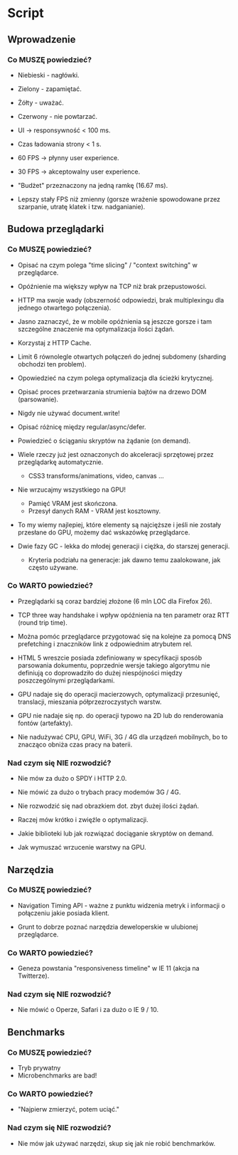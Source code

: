 # Script

## Wprowadzenie

### Co MUSZĘ powiedzieć?

- Niebieski - nagłówki.
- Zielony - zapamiętać.
- Żółty - uważać.
- Czerwony - nie powtarzać.

- UI -> responsywność < 100 ms.
- Czas ładowania strony < 1 s.

- 60 FPS -> płynny user experience.
- 30 FPS -> akceptowalny user experience.
- "Budżet" przeznaczony na jedną ramkę (16.67 ms).

- Lepszy stały FPS niż zmienny (gorsze wrażenie spowodowane przez szarpanie, utratę klatek i tzw. nadganianie).

## Budowa przeglądarki

### Co MUSZĘ powiedzieć?

- Opisać na czym polega "time slicing" / "context switching" w przeglądarce.

- Opóźnienie ma większy wpływ na TCP niż brak przepustowości.
- HTTP ma swoje wady (obszerność odpowiedzi, brak multiplexingu dla jednego otwartego połączenia).

- Jasno zaznaczyć, że w mobile opóźnienia są jeszcze gorsze i tam szczególne znaczenie ma optymalizacja ilości żądań.

- Korzystaj z HTTP Cache.
- Limit 6 równolegle otwartych połączeń do jednej subdomeny (sharding obchodzi ten problem).

- Opowiedzieć na czym polega optymalizacja dla ścieżki krytycznej.

- Opisać proces przetwarzania strumienia bajtów na drzewo DOM (parsowanie).
- Nigdy nie używać document.write!

- Opisać różnicę między regular/async/defer.
- Powiedzieć o ściąganiu skryptów na żądanie (on demand).

- Wiele rzeczy już jest oznaczonych do akceleracji sprzętowej przez przeglądarkę automatycznie.
  - CSS3 transforms/animations, video, canvas ...
- Nie wrzucajmy wszystkiego na GPU!
  - Pamięć VRAM jest skończona.
  - Przesył danych RAM - VRAM jest kosztowny.
- To my wiemy najlepiej, które elementy są najcięższe i jeśli nie zostały przesłane do GPU, możemy dać wskazówkę przeglądarce.

- Dwie fazy GC - lekka do młodej generacji i ciężka, do starszej generacji.
  - Kryteria podziału na generacje: jak dawno temu zaalokowane, jak często używane.

### Co WARTO powiedzieć?

- Przeglądarki są coraz bardziej złożone (6 mln LOC dla Firefox 26).

- TCP three way handshake i wpływ opóźnienia na ten parametr oraz RTT (round trip time).

- Można pomóc przeglądarce przygotować się na kolejne za pomocą DNS prefetching i znaczników link z odpowiednim atrybutem rel.

- HTML 5 wreszcie posiada zdefiniowany w specyfikacji sposób parsowania dokumentu, poprzednie wersje takiego algorytmu nie
  definiują co doprowadziło do dużej niespójności między poszczególnymi przeglądarkami.

- GPU nadaje się do operacji macierzowych, optymalizacji przesunięć, translacji, mieszania półprzezroczystych warstw.
- GPU nie nadaje się np. do operacji typowo na 2D lub do renderowania fontów (artefakty).

- Nie nadużywać CPU, GPU, WiFi, 3G / 4G dla urządzeń mobilnych, bo to znacząco obniża czas pracy na baterii.

### Nad czym się NIE rozwodzić?

- Nie mów za dużo o SPDY i HTTP 2.0.

- Nie mówić za dużo o trybach pracy modemów 3G / 4G.

- Nie rozwodzić się nad obrazkiem dot. zbyt dużej ilości żądań.
- Raczej mów krótko i zwięźle o optymalizacji.

- Jakie biblioteki lub jak rozwiązać dociąganie skryptów on demand.

- Jak wymuszać wrzucenie warstwy na GPU.

## Narzędzia

### Co MUSZĘ powiedzieć?

- Navigation Timing API - ważne z punktu widzenia metryk i informacji o połączeniu jakie posiada klient.

- Grunt to dobrze poznać narzędzia deweloperskie w ulubionej przeglądarce.

### Co WARTO powiedzieć?

- Geneza powstania "responsiveness timeline" w IE 11 (akcja na Twitterze).

### Nad czym się NIE rozwodzić?

- Nie mówić o Operze, Safari i za dużo o IE 9 / 10.

## Benchmarks

### Co MUSZĘ powiedzieć?

- Tryb prywatny
- Microbenchmarks are bad!

### Co WARTO powiedzieć?

- "Najpierw zmierzyć, potem uciąć."

### Nad czym się NIE rozwodzić?

- Nie mów jak używać narzędzi, skup się jak nie robić benchmarków.